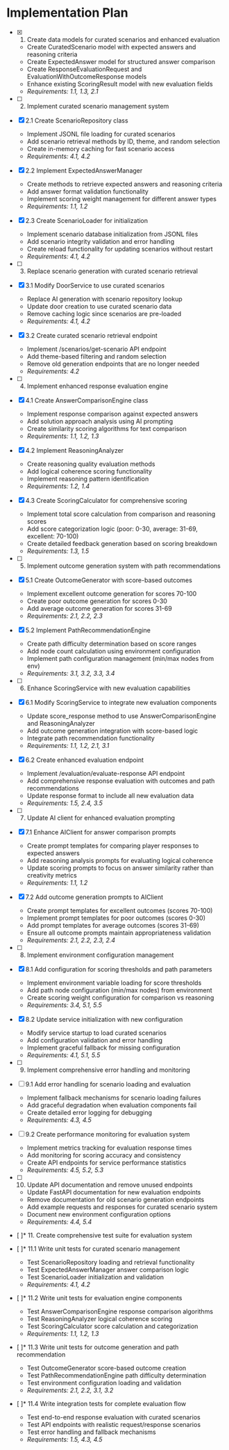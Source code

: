 # Implementation Plan

- [x] 1. Create data models for curated scenarios and enhanced evaluation
  - Create CuratedScenario model with expected answers and reasoning criteria
  - Create ExpectedAnswer model for structured answer comparison
  - Create ResponseEvaluationRequest and EvaluationWithOutcomeResponse models
  - Enhance existing ScoringResult model with new evaluation fields
  - _Requirements: 1.1, 1.3, 2.1_

- [ ] 2. Implement curated scenario management system
- [x] 2.1 Create ScenarioRepository class
  - Implement JSONL file loading for curated scenarios
  - Add scenario retrieval methods by ID, theme, and random selection
  - Create in-memory caching for fast scenario access
  - _Requirements: 4.1, 4.2_

- [x] 2.2 Implement ExpectedAnswerManager
  - Create methods to retrieve expected answers and reasoning criteria
  - Add answer format validation functionality
  - Implement scoring weight management for different answer types
  - _Requirements: 1.1, 1.2_

- [x] 2.3 Create ScenarioLoader for initialization
  - Implement scenario database initialization from JSONL files
  - Add scenario integrity validation and error handling
  - Create reload functionality for updating scenarios without restart
  - _Requirements: 4.1, 4.2_

- [ ] 3. Replace scenario generation with curated scenario retrieval
- [x] 3.1 Modify DoorService to use curated scenarios
  - Replace AI generation with scenario repository lookup
  - Update door creation to use curated scenario data
  - Remove caching logic since scenarios are pre-loaded
  - _Requirements: 4.1, 4.2_

- [x] 3.2 Create curated scenario retrieval endpoint
  - Implement /scenarios/get-scenario API endpoint
  - Add theme-based filtering and random selection
  - Remove old generation endpoints that are no longer needed
  - _Requirements: 4.2_

- [ ] 4. Implement enhanced response evaluation engine
- [x] 4.1 Create AnswerComparisonEngine class
  - Implement response comparison against expected answers
  - Add solution approach analysis using AI prompting
  - Create similarity scoring algorithms for text comparison
  - _Requirements: 1.1, 1.2, 1.3_

- [x] 4.2 Implement ReasoningAnalyzer
  - Create reasoning quality evaluation methods
  - Add logical coherence scoring functionality
  - Implement reasoning pattern identification
  - _Requirements: 1.2, 1.4_

- [x] 4.3 Create ScoringCalculator for comprehensive scoring
  - Implement total score calculation from comparison and reasoning scores
  - Add score categorization logic (poor: 0-30, average: 31-69, excellent: 70-100)
  - Create detailed feedback generation based on scoring breakdown
  - _Requirements: 1.3, 1.5_

- [ ] 5. Implement outcome generation system with path recommendations
- [x] 5.1 Create OutcomeGenerator with score-based outcomes
  - Implement excellent outcome generation for scores 70-100
  - Create poor outcome generation for scores 0-30
  - Add average outcome generation for scores 31-69
  - _Requirements: 2.1, 2.2, 2.3_

- [x] 5.2 Implement PathRecommendationEngine
  - Create path difficulty determination based on score ranges
  - Add node count calculation using environment configuration
  - Implement path configuration management (min/max nodes from env)
  - _Requirements: 3.1, 3.2, 3.3, 3.4_

- [ ] 6. Enhance ScoringService with new evaluation capabilities
- [x] 6.1 Modify ScoringService to integrate new evaluation components
  - Update score_response method to use AnswerComparisonEngine and ReasoningAnalyzer
  - Add outcome generation integration with score-based logic
  - Integrate path recommendation functionality
  - _Requirements: 1.1, 1.2, 2.1, 3.1_

- [x] 6.2 Create enhanced evaluation endpoint
  - Implement /evaluation/evaluate-response API endpoint
  - Add comprehensive response evaluation with outcomes and path recommendations
  - Update response format to include all new evaluation data
  - _Requirements: 1.5, 2.4, 3.5_

- [ ] 7. Update AI client for enhanced evaluation prompting
- [x] 7.1 Enhance AIClient for answer comparison prompts
  - Create prompt templates for comparing player responses to expected answers
  - Add reasoning analysis prompts for evaluating logical coherence
  - Update scoring prompts to focus on answer similarity rather than creativity metrics
  - _Requirements: 1.1, 1.2_

- [x] 7.2 Add outcome generation prompts to AIClient
  - Create prompt templates for excellent outcomes (scores 70-100)
  - Implement prompt templates for poor outcomes (scores 0-30)
  - Add prompt templates for average outcomes (scores 31-69)
  - Ensure all outcome prompts maintain appropriateness validation
  - _Requirements: 2.1, 2.2, 2.3, 2.4_

- [ ] 8. Implement environment configuration management
- [x] 8.1 Add configuration for scoring thresholds and path parameters
  - Implement environment variable loading for score thresholds
  - Add path node configuration (min/max nodes) from environment
  - Create scoring weight configuration for comparison vs reasoning
  - _Requirements: 3.4, 5.1, 5.5_

- [x] 8.2 Update service initialization with new configuration
  - Modify service startup to load curated scenarios
  - Add configuration validation and error handling
  - Implement graceful fallback for missing configuration
  - _Requirements: 4.1, 5.1, 5.5_

- [ ] 9. Implement comprehensive error handling and monitoring
- [ ] 9.1 Add error handling for scenario loading and evaluation
  - Implement fallback mechanisms for scenario loading failures
  - Add graceful degradation when evaluation components fail
  - Create detailed error logging for debugging
  - _Requirements: 4.3, 4.5_

- [ ] 9.2 Create performance monitoring for evaluation system
  - Implement metrics tracking for evaluation response times
  - Add monitoring for scoring accuracy and consistency
  - Create API endpoints for service performance statistics
  - _Requirements: 4.5, 5.2, 5.3_

- [ ] 10. Update API documentation and remove unused endpoints
  - Update FastAPI documentation for new evaluation endpoints
  - Remove documentation for old scenario generation endpoints
  - Add example requests and responses for curated scenario system
  - Document new environment configuration options
  - _Requirements: 4.4, 5.4_

- [ ]* 11. Create comprehensive test suite for evaluation system
- [ ]* 11.1 Write unit tests for curated scenario management
  - Test ScenarioRepository loading and retrieval functionality
  - Test ExpectedAnswerManager answer comparison logic
  - Test ScenarioLoader initialization and validation
  - _Requirements: 4.1, 4.2_

- [ ]* 11.2 Write unit tests for evaluation engine components
  - Test AnswerComparisonEngine response comparison algorithms
  - Test ReasoningAnalyzer logical coherence scoring
  - Test ScoringCalculator score calculation and categorization
  - _Requirements: 1.1, 1.2, 1.3_

- [ ]* 11.3 Write unit tests for outcome generation and path recommendation
  - Test OutcomeGenerator score-based outcome creation
  - Test PathRecommendationEngine path difficulty determination
  - Test environment configuration loading and validation
  - _Requirements: 2.1, 2.2, 3.1, 3.2_

- [ ]* 11.4 Write integration tests for complete evaluation flow
  - Test end-to-end response evaluation with curated scenarios
  - Test API endpoints with realistic request/response scenarios
  - Test error handling and fallback mechanisms
  - _Requirements: 1.5, 4.3, 4.5_